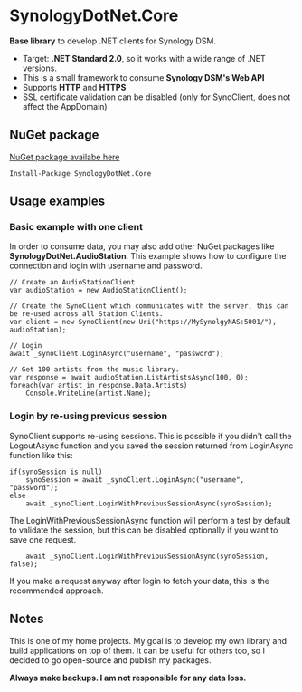 # SynologyDotNet.Core
**Base library** to develop .NET clients for Synology DSM.

* Target: **.NET Standard 2.0**, so it works with a wide range of .NET versions.
* This is a small framework to consume **Synology DSM's Web API**
* Supports **HTTP** and **HTTPS**
* SSL certificate validation can be disabled (only for SynoClient, does not affect the AppDomain)

## NuGet package

[NuGet package availabe here](https://www.nuget.org/packages/SynologyDotNet.Core/)
```
Install-Package SynologyDotNet.Core
```

## Usage examples

### Basic example with one client

In order to consume data, you may also add other NuGet packages like **SynologyDotNet.AudioStation**.
This example shows how to configure the connection and login with username and password.  

```
// Create an AudioStationClient
var audioStation = new AudioStationClient();

// Create the SynoClient which communicates with the server, this can be re-used across all Station Clients.
var client = new SynoClient(new Uri("https://MySynolgyNAS:5001/"), audioStation);

// Login
await _synoClient.LoginAsync("username", "password");

// Get 100 artists from the music library.
var response = await audioStation.ListArtistsAsync(100, 0);
foreach(var artist in response.Data.Artists)
    Console.WriteLine(artist.Name);
```

### Login by re-using previous session

SynoClient supports re-using sessions. This is possible if you didn't call the LogoutAsync 
function and you saved the session returned from LoginAsync function like this:

```
if(synoSession is null)
    synoSession = await _synoClient.LoginAsync("username", "password");
else
    await _synoClient.LoginWithPreviousSessionAsync(synoSession);
```

The LoginWithPreviousSessionAsync function will perform a test by default to validate the session,
but this can be disabled optionally if you want to save one request.  
```
    await _synoClient.LoginWithPreviousSessionAsync(synoSession, false);
```
If you make a request anyway after login to fetch your data, this is the recommended approach.

## Notes

This is one of my home projects. My goal is to develop my own library and build applications on top of them. 
It can be useful for others too, so I decided to go open-source and publish my packages.

**Always make backups. I am not responsible for any data loss.**
